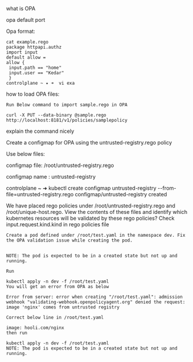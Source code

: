 what is OPA

opa default port

Opa format:
```
cat example.rego 
package httpapi.authz
import input
default allow = 
allow {
 input.path == "home"
 input.user == "Kedar"
 } 
controlplane ~ ✦ ➜  vi exa
```

how to load OPA files:
```
Run Below command to import sample.rego in OPA

curl -X PUT --data-binary @sample.rego http://localhost:8181/v1/policies/samplepolicy
```

explain the command nicely

Create a configmap for OPA using the untrusted-registry.rego policy


Use below files:

configmap file: /root/untrusted-registry.rego

configmap name : untrusted-registry

controlplane ~ ➜  kubectl create configmap untrusted-registry --from-file=untrusted-registry.rego
configmap/untrusted-registry created




We have placed rego policies under /root/untrusted-registry.rego and /root/unique-host.rego. View the contents of these files and identify which kubernetes resources will be validated by these rego policies?
Check input.request.kind.kind in rego policies file



```
Create a pod defined under /root/test.yaml in the namespace dev. Fix the OPA validation issue while creating the pod.


NOTE: The pod is expected to be in a created state but not up and running.

Run

kubectl apply -n dev -f /root/test.yaml
You will get an error from OPA as below

Error from server: error when creating "/root/test.yaml": admission webhook "validating-webhook.openpolicyagent.org" denied the request: image 'nginx' comes from untrusted registry

Correct below line in /root/test.yaml

image: hooli.com/nginx
then run

kubectl apply -n dev -f /root/test.yaml
NOTE: The pod is expected to be in a created state but not up and running.
```



